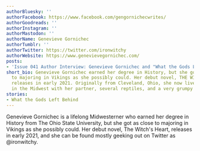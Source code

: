 ```yaml
---
authorBluesky: ''
authorFacebook: https://www.facebook.com/gengornichecwrites/
authorGoodreads: ''
authorInstagram: ''
authorMastodon: ''
authorName: Genevieve Gornichec
authorTumblr: ''
authorTwitter: https://twitter.com/ironwitchy
authorWebsite: https://www.genevievegornichec.com/
posts:
- 'Issue 041 Author Interview: Genevieve Gornichec and "What the Gods Left Behind"'
short_bio: Genevieve Gornichec earned her degree in History, but she got as close
  to majoring in Vikings as she possibly could. Her debut novel, THE WITCH'S HEART,
  releases in early 2021. Originally from Cleveland, Ohio, she now lives even deeper
  in the Midwest with her partner, several reptiles, and a very grumpy cat.
stories:
- What the Gods Left Behind
---
```


Genevieve Gornichec is a lifelong Midwesterner who earned her degree in History from The Ohio State University, but she got as close to majoring in Vikings as she possibly could.
Her debut novel, The Witch's Heart, releases in early 2021, and she can be found mostly geeking out on Twitter as @ironwitchy.